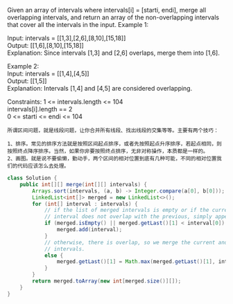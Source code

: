 Given an array of intervals where intervals[i] = [starti, endi], merge all overlapping intervals, and return an array of the non-overlapping intervals that cover all the intervals in the input. 
Example 1:

Input: intervals = [[1,3],[2,6],[8,10],[15,18]]     
Output: [[1,6],[8,10],[15,18]]      
Explanation: Since intervals [1,3] and [2,6] overlaps, merge them into [1,6].       

Example 2:    
Input: intervals = [[1,4],[4,5]]    
Output: [[1,5]]     
Explanation: Intervals [1,4] and [4,5] are considered overlapping.      

Constraints:
1 <= intervals.length <= 104      
intervals[i].length == 2      
0 <= starti <= endi <= 104      

```
所谓区间问题，就是线段问题，让你合并所有线段、找出线段的交集等等。主要有两个技巧：

1、排序。常见的排序方法就是按照区间起点排序，或者先按照起点升序排序，若起点相同，则按照终点降序排序。当然，如果你非要按照终点排序，无非对称操作，本质都是一样的。
2、画图。就是说不要偷懒，勤动手，两个区间的相对位置到底有几种可能，不同的相对位置我们的代码应该怎么去处理。
```

```java
class Solution {
    public int[][] merge(int[][] intervals) {
        Arrays.sort(intervals, (a, b) -> Integer.compare(a[0], b[0]));
        LinkedList<int[]> merged = new LinkedList<>();
        for (int[] interval : intervals) {
            // if the list of merged intervals is empty or if the current
            // interval does not overlap with the previous, simply append it.
            if (merged.isEmpty() || merged.getLast()[1] < interval[0]) {
                merged.add(interval);
            }
            // otherwise, there is overlap, so we merge the current and previous
            // intervals.
            else {
                merged.getLast()[1] = Math.max(merged.getLast()[1], interval[1]);
            }
        }
        return merged.toArray(new int[merged.size()][]);
    }
}
```
